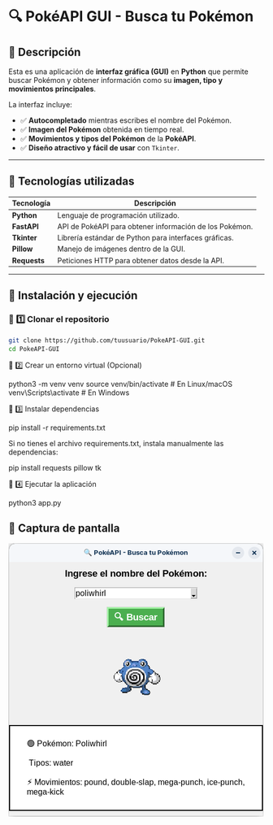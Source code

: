 # 🔍 PokéAPI GUI - Busca tu Pokémon

## 📌 Descripción

Esta es una aplicación de **interfaz gráfica (GUI)** en **Python** que permite buscar Pokémon y obtener información como su **imagen, tipo y movimientos principales**.

La interfaz incluye:

- ✅ **Autocompletado** mientras escribes el nombre del Pokémon.
- ✅ **Imagen del Pokémon** obtenida en tiempo real.
- ✅ **Movimientos y tipos del Pokémon** de la **PokéAPI**.
- ✅ **Diseño atractivo y fácil de usar** con `Tkinter`.

---

## 🚀 Tecnologías utilizadas

| Tecnología   | Descripción                                             |
| ------------ | ------------------------------------------------------- |
| **Python**   | Lenguaje de programación utilizado.                     |
| **FastAPI**  | API de PokéAPI para obtener información de los Pokémon. |
| **Tkinter**  | Librería estándar de Python para interfaces gráficas.   |
| **Pillow**   | Manejo de imágenes dentro de la GUI.                    |
| **Requests** | Peticiones HTTP para obtener datos desde la API.        |

---

## 📂 Instalación y ejecución

### 🔹 **1️⃣ Clonar el repositorio**

```bash
git clone https://github.com/tuusuario/PokeAPI-GUI.git
cd PokeAPI-GUI
```

🔹 2️⃣ Crear un entorno virtual (Opcional)

python3 -m venv venv
source venv/bin/activate # En Linux/macOS
venv\Scripts\activate # En Windows

🔹 3️⃣ Instalar dependencias

pip install -r requirements.txt

Si no tienes el archivo requirements.txt, instala manualmente las dependencias:

pip install requests pillow tk

🔹 4️⃣ Ejecutar la aplicación

python3 app.py

## 🎨 Captura de pantalla

![PokéAPI GUI](Captura%20desde%202025-02-06%2018-27-21.png)
